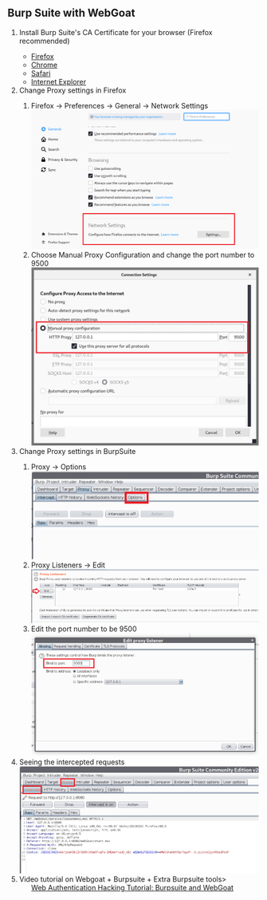 ## Burp Suite with WebGoat
<ol>
    <li>Install Burp Suite's CA Certificate for your browser (Firefox recommended)</li>
        <ul>
            <li><a href = "https://portswigger.net/burp/documentation/desktop/getting-started/proxy-setup/certificate/firefox" target="_blank">Firefox</a></li>
            <li><a href = "https://portswigger.net/burp/documentation/desktop/getting-started/proxy-setup/certificate/chrome" target="_blank">Chrome</a></li>
            <li><a href = "https://portswigger.net/burp/documentation/desktop/getting-started/proxy-setup/certificate/safari" target="_blank">Safari</a></li>
            <li><a href = "https://portswigger.net/burp/documentation/desktop/getting-started/proxy-setup/certificate/internet-explorer" target="_blank">Internet Explorer</a></li>
        </ul>
    <li>Change Proxy settings in Firefox</li>
        <ol>
            <li>Firefox &rarr; Preferences &rarr; General &rarr; Network Settings</li>
            <img  src="NetworkSettings.PNG">
            <li>Choose Manual Proxy Configuration and change the port number to 9500</li>
            <img src="ConnectionSettings.PNG">
        </ol>
    <li>Change Proxy settings in BurpSuite</li>
        <ol>
            <li>Proxy &rarr; Options</li>
            <img src = "ProxyOptions.PNG">
            <li>Proxy Listeners &rarr; Edit</li>
            <img src = "ProxyListeners.PNG">
            <li>Edit the port number to be 9500</li>
            <img src = "EditProxyL.PNG">
        </ol>
    <li>Seeing the intercepted requests</li>
        <img src = "Intercept.PNG">
    <li>Video tutorial on Webgoat + Burpsuite + Extra Burpsuite tools>
        <ul><a href = "https://www.youtube.com/watch?v=KHuEspNyAsM&t=220s">Web Authentication Hacking Tutorial: Burpsuite and WebGoat</a></ul>
</ol>
